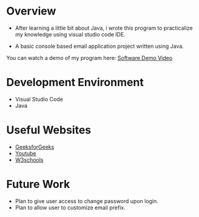# Overview

* After learning a little bit about Java, i wrote this program to practicalize my knowledge using visual studio code IDE.

* A basic console based email application project written using Java. 


You can watch a demo of my program here: [Software Demo Video ](https://youtu.be/_I0C5wKd9j4)

# Development Environment

* Visual Studio Code
* Java

# Useful Websites

* [GeeksforGeeks](https://www.geeksforgeeks.org)
* [Youtube](https://www.youtube.com/)
* [W3schools](https://www.w3schools.com/)

# Future Work

* Plan to give user access to change password upon login.
* Plan to allow user to customize email prefix.

